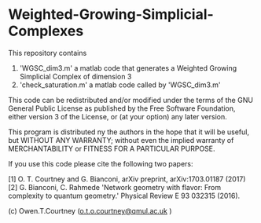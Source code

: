 # Weighted-Growing-Simplicial-Complexes

This repository contains
1. 'WGSC_dim3.m' a matlab code that generates a Weighted Growing Simplicial Complex of dimension 3
2. 'check_saturation.m' a matlab code called by 'WGSC_dim3.m'

This code can be redistributed and/or modified under the terms of the GNU General Public License as published by the Free Software Foundation, either version 3 of the License, or (at your option) any later version.

This program is distributed ny the authors in the hope that it will be useful, but WITHOUT ANY WARRANTY; without even the implied warranty of MERCHANTABILITY or FITNESS FOR A PARTICULAR PURPOSE.

If you use this code please cite the following two papers:

[1] O. T. Courtney and G. Bianconi, arXiv preprint, arXiv:1703.01187 (2017) 
[2] G. Bianconi, C. Rahmede  'Network geometry with flavor: From complexity to quantum geometry.' Physical Review E 93 032315 (2016).

(c) Owen.T.Courtney (o.t.o.courtney@qmul.ac.uk )
